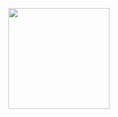 <p>
<img width="200" src="https://user-images.githubusercontent.com/59099822/193342130-51d32418-708b-43cb-b260-9056e903567d.png"
</p>
<!--
**thefirans/thefirans** is a ✨ _special_ ✨ repository because its `README.md` (this file) appears on your GitHub profile.

Here are some ideas to get you started:

- 🔭 I’m currently working on ...
- 🌱 I’m currently learning ...
- 👯 I’m looking to collaborate on ...
- 🤔 I’m looking for help with ...
- 💬 Ask me about ...
- 📫 How to reach me: ...
- 😄 Pronouns: ...
- ⚡ Fun fact: ...
-->

